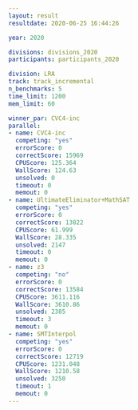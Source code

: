 ```yaml
---
layout: result
resultdate: 2020-06-25 16:44:26

year: 2020

divisions: divisions_2020
participants: participants_2020

division: LRA
track: track_incremental
n_benchmarks: 5
time_limit: 1200
mem_limit: 60

winner_par: CVC4-inc
parallel:
- name: CVC4-inc
  competing: "yes"
  errorScore: 0
  correctScore: 15969
  CPUScore: 125.364
  WallScore: 124.63
  unsolved: 0
  timeout: 0
  memout: 0
- name: UltimateEliminator+MathSAT
  competing: "yes"
  errorScore: 0
  correctScore: 13822
  CPUScore: 61.999
  WallScore: 28.335
  unsolved: 2147
  timeout: 0
  memout: 0
- name: z3
  competing: "no"
  errorScore: 0
  correctScore: 13584
  CPUScore: 3611.116
  WallScore: 3610.86
  unsolved: 2385
  timeout: 3
  memout: 0
- name: SMTInterpol
  competing: "yes"
  errorScore: 0
  correctScore: 12719
  CPUScore: 1231.048
  WallScore: 1210.58
  unsolved: 3250
  timeout: 1
  memout: 0
---
```

